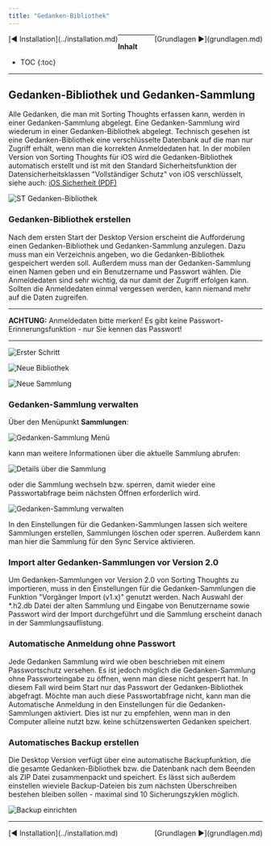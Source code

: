 ```yaml
---
title: "Gedanken-Bibliothek"
---
```


<div class="pageNavigation">
<div style="float:left;">
   [◀️ Installation](../installation.md)
</div>
<div style="float:right;">
  [Grundlagen ▶️](grundlagen.md) 
</div>
</div>  

---------------
__Inhalt__
* TOC
{:toc}
---------------

## Gedanken-Bibliothek und Gedanken-Sammlung

Alle Gedanken, die man mit Sorting Thoughts erfassen kann, werden in einer Gedanken-Sammlung abgelegt. Eine Gedanken-Sammlung wird wiederum in einer Gedanken-Bibliothek abgelegt. Technisch gesehen ist eine Gedanken-Bibliothek eine verschlüsselte Datenbank auf die man nur Zugriff erhält, wenn man die korrekten Anmeldedaten hat. In der mobilen Version von Sorting Thoughts für iOS wird die Gedanken-Bibliothek automatisch erstellt und ist mit den Standard Sicherheitsfunktion der Datensicherheitsklassen "Vollständiger Schutz" von iOS verschlüsselt, siehe auch: [iOS Sicherheit (PDF)](https://images.apple.com/de/business/docs/iOS_Security_Guide.pdf)

![ST Gedanken-Bibliothek](../assets/images/ST-Doku-Diagramme.001.png)


### Gedanken-Bibliothek erstellen

Nach dem ersten Start der Desktop Version erscheint die Aufforderung einen Gedanken-Bibliothek und Gedanken-Sammlung anzulegen. Dazu muss man ein Verzeichnis angeben, wo die Gedanken-Bibliothek gespeichert werden soll. Außerdem muss man der Gedanken-Sammlung einen Namen geben und ein Benutzername und Passwort wählen. Die Anmeldedaten sind sehr wichtig, da nur damit der Zugriff erfolgen kann. Sollten die Anmeldedaten einmal vergessen werden, kann niemand mehr auf die Daten zugreifen.  

-----

**ACHTUNG:**
Anmeldedaten bitte merken! Es gibt keine Passwort-Erinnerungsfunktion - nur Sie kennen das Passwort!

-----

![Erster Schritt](../assets/images/start-erster-schritt.png)

![Neue Bibliothek](../assets/images/start-neue-bibliothek.png)

![Neue Sammlung](../assets/images/start-neue-sammlung.png)

### Gedanken-Sammlung verwalten

Über den Menüpunkt **Sammlungen**:

![Gedanken-Sammlung Menü](../assets/images/gedanken-sammlung-menu.png)

kann man weitere Informationen über die aktuelle Sammlung abrufen:

![Details über die Sammlung](../assets/images/gedanken-sammlung-info.png)

oder die Sammlung wechseln bzw. sperren, damit wieder eine Passwortabfrage beim nächsten Öffnen erforderlich wird.

![Gedanken-Sammlung verwalten](../assets/images/gedanken-sammlung-verwalten.png)

In den Einstellungen für die Gedanken-Sammlungen lassen sich weitere Sammlungen erstellen, Sammlungen löschen oder sperren. Außerdem kann man hier die Sammlung für den Sync Service aktivieren.


### Import alter Gedanken-Sammlungen vor Version 2.0

Um Gedanken-Sammlungen vor Version 2.0 von Sorting Thoughts zu importieren, muss in den Einstellungen für die Gedanken-Sammlungen die Funktion "Vorgänger Import (v1.x)" genutzt werden. Nach Auswahl der  *.h2.db Datei der alten Sammlung und Eingabe von Benutzername sowie Passwort wird der Import durchgeführt und die Sammlung erscheint danach in der Sammlungsauflistung.


### Automatische Anmeldung ohne Passwort

Jede Gedanken Sammlung wird wie oben beschrieben mit einem Passwortschutz versehen. Es ist jedoch möglich die Gedanken-Sammlung ohne Passworteingabe zu öffnen, wenn man diese nicht gesperrt hat. In diesem Fall wird beim Start nur das Passwort der Gedanken-Bibliothek abgefragt. Möchte man auch diese Passwortabfrage nicht, kann man die Automatische Anmeldung in den Einstellungen für die Gedanken-Sammlungen aktiviert. Dies ist nur zu empfehlen, wenn man in den Computer alleine nutzt bzw. keine schützenswerten Gedanken speichert.

### Automatisches Backup erstellen

Die Desktop Version verfügt über eine automatische Backupfunktion, die die gesamte Gedanken-Bibliothek bzw. die Datenbank nach dem Beenden als ZIP Datei zusammenpackt und speichert. Es lässt sich außerdem einstellen wieviele Backup-Dateien bis zum nächsten Überschreiben bestehen bleiben sollen - maximal sind 10 Sicherungszyklen möglich.

![Backup einrichten](../assets/images/backup.png)

---------------

<div class="pageNavigation">
<div style="float:left;">
   [◀️ Installation](../installation.md)
</div>
<div style="float:right;">
  [Grundlagen ▶️](grundlagen.md)
</div>
</div>
